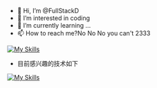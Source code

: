 - 👋 Hi, I’m @FullStackD
- 👀 I’m interested in coding
- 🌱 I’m currently learning ...
- 📫 How to reach me?No No No you can't 2333

<!---
FullStackD/FullStackD is a ✨ special ✨ repository because its `README.md` (this file) appears on your GitHub profile.
You can click the Preview link to take a look at your changes.
--->
[![My Skills](https://skillicons.dev/icons?i=spring,python,mysql,redis,java,github,eclipse,github,hibernate,idea,linux,postman&theme=light)](https://skillicons.dev)


- 目前感兴趣的技术如下

[![My Skills](https://skillicons.dev/icons?i=electron,figma,flutter,go,grafana,prometheus,kafka,kubernetes,&theme=light)](https://skillicons.dev)
